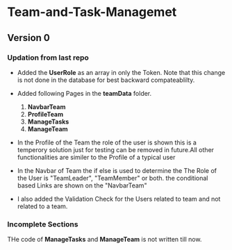 # Team-and-Task-Managemet
## Version 0

### Updation from last repo

- Added the **UserRole** as an array in only the Token. Note that this change is not done in the database for best backward compateablilty.
- Added following Pages in the **teamData** folder.

  1. **NavbarTeam**
  2. **ProfileTeam**
  3. **ManageTasks**
  4. **ManageTeam**

- In the Profile of the Team the role of the user is shown this is a temperory solution just for testing can be removed in future.All other functionalities are similer to the Profile of a typical user
- In the Navbar of Team the if else is used to determine the The Role of the User is "TeamLeader", "TeamMember" or both. the conditional based Links are shown on the "NavbarTeam"
- I also added the Validation Check for the Users related to team and not related to a team.

### Incomplete Sections

THe code of **ManageTasks** and **ManageTeam** is not written till now.
